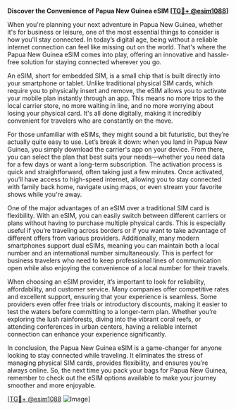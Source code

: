 **Discover the Convenience of Papua New Guinea eSIM [[TG💪+ @esim1088](https://t.me/s/esim1088)]**

When you're planning your next adventure in Papua New Guinea, whether it's for business or leisure, one of the most essential things to consider is how you'll stay connected. In today’s digital age, being without a reliable internet connection can feel like missing out on the world. That's where the Papua New Guinea eSIM comes into play, offering an innovative and hassle-free solution for staying connected wherever you go.

An eSIM, short for embedded SIM, is a small chip that is built directly into your smartphone or tablet. Unlike traditional physical SIM cards, which require you to physically insert and remove, the eSIM allows you to activate your mobile plan instantly through an app. This means no more trips to the local carrier store, no more waiting in line, and no more worrying about losing your physical card. It's all done digitally, making it incredibly convenient for travelers who are constantly on the move.

For those unfamiliar with eSIMs, they might sound a bit futuristic, but they’re actually quite easy to use. Let’s break it down: when you land in Papua New Guinea, you simply download the carrier's app on your device. From there, you can select the plan that best suits your needs—whether you need data for a few days or want a long-term subscription. The activation process is quick and straightforward, often taking just a few minutes. Once activated, you’ll have access to high-speed internet, allowing you to stay connected with family back home, navigate using maps, or even stream your favorite shows while you're away.

One of the major advantages of an eSIM over a traditional SIM card is flexibility. With an eSIM, you can easily switch between different carriers or plans without having to purchase multiple physical cards. This is especially useful if you’re traveling across borders or if you want to take advantage of different offers from various providers. Additionally, many modern smartphones support dual eSIMs, meaning you can maintain both a local number and an international number simultaneously. This is perfect for business travelers who need to keep professional lines of communication open while also enjoying the convenience of a local number for their travels.

When choosing an eSIM provider, it’s important to look for reliability, affordability, and customer service. Many companies offer competitive rates and excellent support, ensuring that your experience is seamless. Some providers even offer free trials or introductory discounts, making it easier to test the waters before committing to a longer-term plan. Whether you’re exploring the lush rainforests, diving into the vibrant coral reefs, or attending conferences in urban centers, having a reliable internet connection can enhance your experience significantly.

In conclusion, the Papua New Guinea eSIM is a game-changer for anyone looking to stay connected while traveling. It eliminates the stress of managing physical SIM cards, provides flexibility, and ensures you’re always online. So, the next time you pack your bags for Papua New Guinea, remember to check out the eSIM options available to make your journey smoother and more enjoyable. 

[[TG💪+ @esim1088](https://t.me/s/esim1088) ![Image](https://i.postimg.cc/Y0z9fWf4/image.png)]